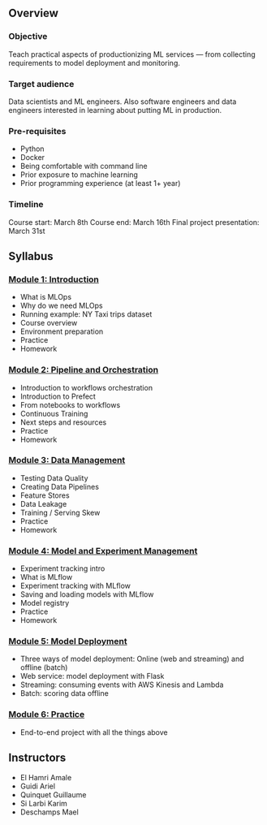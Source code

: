 ## Overview

### Objective

Teach practical aspects of productionizing ML services — from collecting requirements to model deployment and monitoring.

### Target audience

Data scientists and ML engineers. Also software engineers and data engineers interested in learning about putting ML in production.

### Pre-requisites

* Python
* Docker
* Being comfortable with command line 
* Prior exposure to machine learning
* Prior programming experience (at least 1+ year)

### Timeline

Course start: March 8th
Course end: March 16th
Final project presentation: March 31st

## Syllabus

### [Module 1: Introduction](01-intro)

* What is MLOps
* Why do we need MLOps
* Running example: NY Taxi trips dataset
* Course overview
* Environment preparation
* Practice
* Homework


### [Module 2: Pipeline and Orchestration](02-pipeline-and-orchestration)

* Introduction to workflows orchestration
* Introduction to Prefect
* From notebooks to workflows
* Continuous Training
* Next steps and resources
* Practice
* Homework


### [Module 3: Data Management](03-data-management)

* Testing Data Quality
* Creating Data Pipelines
* Feature Stores
* Data Leakage
* Training / Serving Skew
* Practice
* Homework


### [Module 4: Model and Experiment Management](04-model-and-experiment-management)

* Experiment tracking intro
* What is MLflow
* Experiment tracking with MLflow
* Saving and loading models with MLflow
* Model registry
* Practice
* Homework


### [Module 5: Model Deployment](05-model-deployment)

* Three ways of model deployment: Online (web and streaming) and offline (batch)
* Web service: model deployment with Flask
* Streaming: consuming events with AWS Kinesis and Lambda
* Batch: scoring data offline


### [Module 6: Practice](06-practices)

* End-to-end project with all the things above

## Instructors

- El Hamri Amale
- Guidi Ariel
- Quinquet Guillaume
- Si Larbi Karim
- Deschamps Mael
